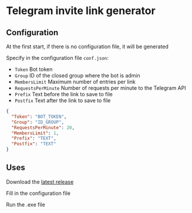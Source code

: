 # Telegram invite link generator

## Configuration

At the first start, if there is no configuration file, it will be generated

Specify in the configuration file `conf.json`:
- `Token` Bot token
- `Group` ID of the closed group where the bot is admin
- `MembersLimit` Maximum number of entries per link 
- `RequestsPerMinute` Number of requests per minute to the Telegram API 
- `Prefix` Text before the link to save to file 
- `Postfix` Text after the link to save to file 

```json
{
  "Token": "BOT_TOKEN",
  "Group": "ID_GROUP",
  "RequestsPerMinute": 20,
  "MembersLimit": 1,
  "Prefix": "TEXT",
  "Postfix": "TEXT"
}
```

## Uses
Download the [latest release](https://github.com/olexin-pro/telegram-invite-link-generator/releases)

Fill in the configuration file

Run the .exe file